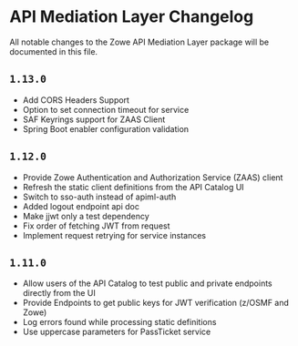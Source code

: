 # API Mediation Layer Changelog

All notable changes to the Zowe API Mediation Layer package will be documented in this file.
## `1.13.0`

- Add CORS Headers Support 
- Option to set connection timeout for service
- SAF Keyrings support for ZAAS Client
- Spring Boot enabler configuration validation

## `1.12.0`

- Provide Zowe Authentication and Authorization Service (ZAAS) client
- Refresh the static client definitions from the API Catalog UI
- Switch to sso-auth instead of apiml-auth
- Added logout endpoint api doc
- Make jjwt only a test dependency
- Fix order of fetching JWT from request
- Implement request retrying for service instances

## `1.11.0`

- Allow users of the API Catalog to test public and private endpoints directly from the UI
- Provide Endpoints to get public keys for JWT verification (z/OSMF and Zowe)
- Log errors found while processing static definitions
- Use uppercase parameters for PassTicket service
